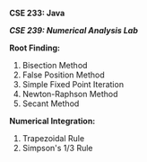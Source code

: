 **CSE 233: Java**

***CSE 239: Numerical Analysis Lab***

  **Root Finding:**
  
  1. Bisection Method
  2. False Position Method
  3. Simple Fixed Point Iteration
  4. Newton-Raphson Method
  5. Secant Method

  **Numerical Integration:**
  
  1. Trapezoidal Rule
  2. Simpson's 1/3 Rule
